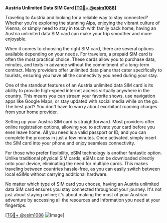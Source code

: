 **Austria Unlimited Data SIM Card [[TG💪+ @esim1088](https://t.me/s/esim1088)]**

Traveling to Austria and looking for a reliable way to stay connected? Whether you're exploring the stunning Alps, enjoying the vibrant culture of Vienna, or simply need to stay in touch with family back home, having an Austria unlimited data SIM card can make your trip smoother and more enjoyable.

When it comes to choosing the right SIM card, there are several options available depending on your needs. For travelers, a prepaid SIM card is often the most practical choice. These cards allow you to purchase data, minutes, and texts in advance without the commitment of a long-term contract. Many providers offer unlimited data plans that cater specifically to tourists, ensuring you have all the connectivity you need during your stay.

One of the standout features of an Austria unlimited data SIM card is its ability to provide high-speed internet access virtually anywhere in the country. This means you can stream your favorite shows, use navigation apps like Google Maps, or stay updated with social media while on the go. The best part? You don't have to worry about exorbitant roaming charges from your home provider.

Setting up your Austria SIM card is straightforward. Most providers offer online registration options, allowing you to activate your card before you even leave home. All you need is a valid passport or ID, and you can complete the process in just a few minutes. Once activated, simply insert the SIM card into your phone and enjoy seamless connectivity.

For those who prefer flexibility, eSIM technology is another fantastic option. Unlike traditional physical SIM cards, eSIMs can be downloaded directly onto your device, eliminating the need for multiple cards. This makes traveling between countries hassle-free, as you can easily switch between local eSIMs without carrying additional hardware.

No matter which type of SIM card you choose, having an Austria unlimited data SIM card ensures you stay connected throughout your journey. It's not just about staying online; it's about making the most of your Austrian adventure by accessing all the resources and information you need at your fingertips.

[[TG💪+ @esim1088](https://t.me/s/esim1088) ![Image](https://i.postimg.cc/Y0z9fWf4/image.png)]